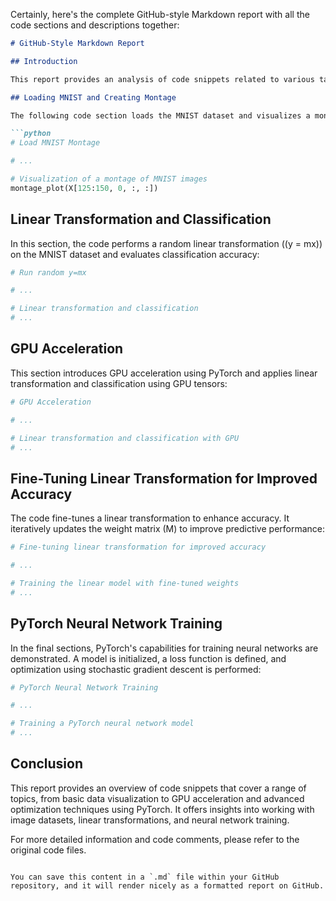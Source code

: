 Certainly, here's the complete GitHub-style Markdown report with all the code sections and descriptions together:

```markdown
# GitHub-Style Markdown Report

## Introduction

This report provides an analysis of code snippets related to various tasks, including data loading, linear transformation, and neural network training. Each section discusses a specific aspect of the code.

## Loading MNIST and Creating Montage

The following code section loads the MNIST dataset and visualizes a montage of images from the training set:

```python
# Load MNIST Montage

# ...

# Visualization of a montage of MNIST images
montage_plot(X[125:150, 0, :, :])
```

## Linear Transformation and Classification

In this section, the code performs a random linear transformation (\(y = mx\)) on the MNIST dataset and evaluates classification accuracy:

```python
# Run random y=mx

# ...

# Linear transformation and classification
# ...
```

## GPU Acceleration

This section introduces GPU acceleration using PyTorch and applies linear transformation and classification using GPU tensors:

```python
# GPU Acceleration

# ...

# Linear transformation and classification with GPU
# ...
```

## Fine-Tuning Linear Transformation for Improved Accuracy

The code fine-tunes a linear transformation to enhance accuracy. It iteratively updates the weight matrix \(M\) to improve predictive performance:

```python
# Fine-tuning linear transformation for improved accuracy

# ...

# Training the linear model with fine-tuned weights
# ...
```

## PyTorch Neural Network Training

In the final sections, PyTorch's capabilities for training neural networks are demonstrated. A model is initialized, a loss function is defined, and optimization using stochastic gradient descent is performed:

```python
# PyTorch Neural Network Training

# ...

# Training a PyTorch neural network model
# ...
```

## Conclusion

This report provides an overview of code snippets that cover a range of topics, from basic data visualization to GPU acceleration and advanced optimization techniques using PyTorch. It offers insights into working with image datasets, linear transformations, and neural network training.

For more detailed information and code comments, please refer to the original code files.
```

You can save this content in a `.md` file within your GitHub repository, and it will render nicely as a formatted report on GitHub.
